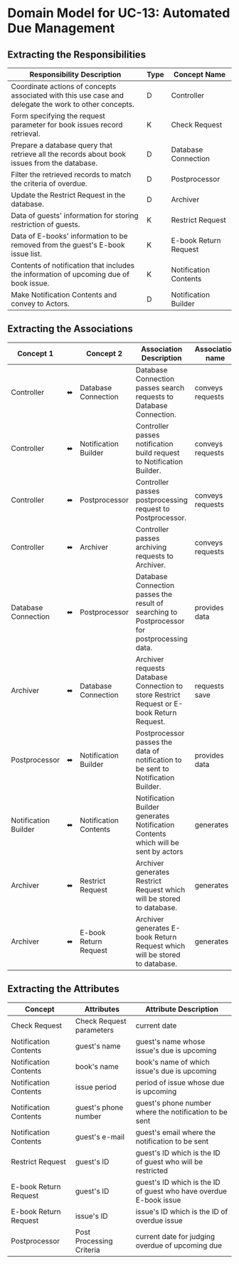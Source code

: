 # Domain Model for UC-13: Automated Due Management

## Extracting the Responsibilities

| Responsibility Description                                                                            | Type | Concept Name          |
| ----------------------------------------------------------------------------------------------------- | ---- | --------------------- |
| Coordinate actions of concepts associated with this use case and delegate the work to other concepts. | D    | Controller            |
| Form specifying the request parameter for book issues record retrieval.                               | K    | Check Request         |
| Prepare a database query that retrieve all the records about book issues from the database.           | D    | Database Connection   |
| Filter the retrieved records to match the criteria of overdue.                                        | D    | Postprocessor         |
| Update the Restrict Request in the database.                                                          | D    | Archiver              |
| Data of guests' information for storing restriction of guests.                                        | K    | Restrict Request      |
| Data of E-books' information to be removed from the guest's E-book issue list.                        | K    | E-book Return Request |
| Contents of notification that includes the information of upcoming due of book issue.                 | K    | Notification Contents |
| Make Notification Contents and convey to Actors.                                                      | D    | Notification Builder  |

## Extracting the Associations

| Concept 1            |     | Concept 2             | Association Description                                                                      | Association name |
| -------------------- | --- | --------------------- | -------------------------------------------------------------------------------------------- | ---------------- |
| Controller           | ⬌   | Database Connection   | Database Connection passes search requests to Database Connection.                           | conveys requests |
| Controller           | ⬌   | Notification Builder  | Controller passes notification build request to Notification Builder.                        | conveys requests |
| Controller           | ⬌   | Postprocessor         | Controller passes postprocessing request to Postprocessor.                                   | conveys requests |
| Controller           | ⬌   | Archiver              | Controller passes archiving requests to Archiver.                                            | conveys requests |
| Database Connection  | ⬌   | Postprocessor         | Database Connection passes the result of searching to Postprocessor for postprocessing data. | provides data    |
| Archiver             | ⬌   | Database Connection   | Archiver requests Database Connection to store Restrict Request or E-book Return Request.    | requests save    |
| Postprocessor        | ⬌   | Notification Builder  | Postprocessor passes the data of notification to be sent to Notification Builder.            | provides data    |
| Notification Builder | ⬌   | Notification Contents | Notification Builder generates Notification Contents which will be sent by actors            | generates        |
| Archiver             | ⬌   | Restrict Request      | Archiver generates Restrict Request which will be stored to database.                        | generates        |
| Archiver             | ⬌   | E-book Return Request | Archiver generates E-book Return Request which will be stored to database.                   | generates        |

## Extracting the Attributes

| Concept               | Attributes               | Attribute Description                                             |
| --------------------- | ------------------------ | ----------------------------------------------------------------- |
| Check Request         | Check Request parameters | current date                                                      |
| Notification Contents | guest's name             | guest's name whose issue's due is upcoming                        |
| Notification Contents | book's name              | book's name of which issue's due is upcoming                      |
| Notification Contents | issue period             | period of issue whose due is upcoming                             |
| Notification Contents | guest's phone number     | guest's phone number where the notification to be sent            |
| Notification Contents | guest's e-mail           | guest's email where the notification to be sent                   |
| Restrict Request      | guest's ID               | guest's ID which is the ID of guest who will be restricted        |
| E-book Return Request | guest's ID               | guest's ID which is the ID of guest who have overdue E-book issue |
| E-book Return Request | issue's ID               | issue's ID which is the ID of overdue issue                       |
| Postprocessor         | Post Processing Criteria | current date for judging overdue of upcoming due                  |
